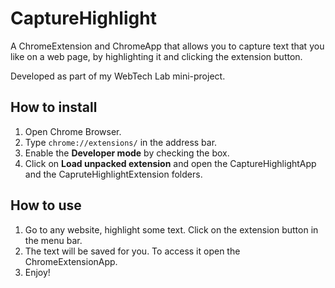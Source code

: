 # CaptureHighlight
A ChromeExtension and ChromeApp that allows you to capture text that you like on a web page, by highlighting it and clicking the extension button. 

Developed as part of my WebTech Lab mini-project.

## How to install
1. Open Chrome Browser. 
2. Type `chrome://extensions/` in the address bar. 
3. Enable the **Developer mode** by checking the box. 
4. Click on **Load unpacked extension** and open the CaptureHighlightApp and the CapruteHighlightExtension folders. 


## How to use 
1. Go to any website, highlight some text. Click on the extension button in the menu bar. 
2. The text will be saved for you. To access it open the ChromeExtensionApp.
3. Enjoy! 
